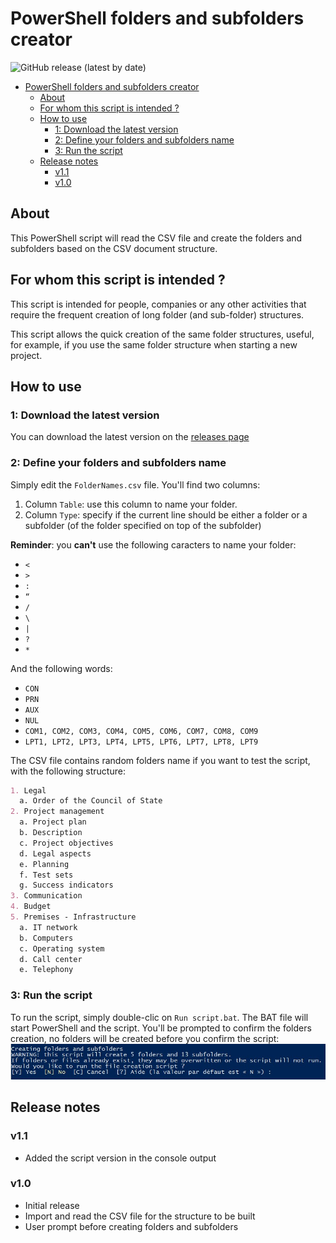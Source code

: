 # PowerShell folders and subfolders creator

![GitHub release (latest by date)](https://img.shields.io/github/v/release/Liozon/powershell-folders-and-subfolders-creator?color=success&display_name=tag&label=Latest%20version&logo=GitHub)

- [PowerShell folders and subfolders creator](#powershell-folders-and-subfolders-creator)
  - [About](#about)
  - [For whom this script is intended ?](#for-whom-this-script-is-intended-)
  - [How to use](#how-to-use)
    - [1: Download the latest version](#1-download-the-latest-version)
    - [2: Define your folders and subfolders name](#2-define-your-folders-and-subfolders-name)
    - [3: Run the script](#3-run-the-script)
  - [Release notes](#release-notes)
    - [v1.1](#v11)
    - [v1.0](#v10)

## About

This PowerShell script will read the CSV file and create the folders and subfolders based on the CSV document structure.

## For whom this script is intended ?

This script is intended for people, companies or any other activities that require the frequent creation of long folder (and sub-folder) structures.

This script allows the quick creation of the same folder structures, useful, for example, if you use the same folder structure when starting a new project.

## How to use

### 1: Download the latest version

You can download the latest version on the [releases page](https://github.com/Liozon/powershell-folders-and-subfolders-creator/releases "Releases page")

### 2: Define your folders and subfolders name

Simply edit the `FolderNames.csv` file. You'll find two columns:

1. Column `Table`: use this column to name your folder.
2. Column `Type`: specify if the current line should be either a folder or a subfolder (of the folder specified on top of the subfolder)

**Reminder**: you **can't** use the following caracters to name your folder:

- `<`
- `>`
- `:`
- `“`
- `/`
- `\`
- `|`
- `?`
- `*`

And the following words:

- `CON`
- `PRN`
- `AUX`
- `NUL`
- `COM1, COM2, COM3, COM4, COM5, COM6, COM7, COM8, COM9`
- `LPT1, LPT2, LPT3, LPT4, LPT5, LPT6, LPT7, LPT8, LPT9`

The CSV file contains random folders name if you want to test the script, with the following structure:

```markdown
1. Legal
  a. Order of the Council of State
2. Project management
  a. Project plan
  b. Description
  c. Project objectives
  d. Legal aspects
  e. Planning
  f. Test sets
  g. Success indicators
3. Communication
4. Budget
5. Premises - Infrastructure
  a. IT network
  b. Computers
  c. Operating system
  d. Call center
  e. Telephony
```

### 3: Run the script

To run the script, simply double-clic on `Run script.bat`. The BAT file will start PowerShell and the script.
You'll be prompted to confirm the folders creation, no folders will be created before you confirm the script:
![Prompt](./Images/Confirm%20prompt.jpg "Prompt")

## Release notes

### v1.1

- Added the script version in the console output

### v1.0

- Initial release
- Import and read the CSV file for the structure to be built
- User prompt before creating folders and subfolders
